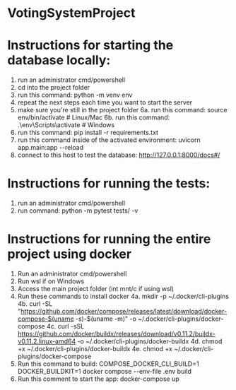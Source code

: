 # VotingSystemProject

# Instructions for starting the database locally:
1. run an administrator cmd/powershell
2. cd into the project folder
3. run this command: python -m venv env
4. repeat the next steps each time you want to start the server
5. make sure you're still in the project folder
6a. run this command: source env/bin/activate  # Linux/Mac
6b. run this command: .\env\Scripts\activate   # Windows
7. run this command: pip install -r requirements.txt
8. run this command inside of the activated environment: uvicorn app.main:app --reload
9. connect to this host to test the database: http://127.0.0.1:8000/docs#/

# Instructions for running the tests:
1. run an administrator cmd/powershell
2. run command: python -m pytest tests/ -v

# Instructions for running the entire project using docker
1. Run an administrator cmd/powershell
2. Run wsl if on Windows
3. Access the main project folder (int mnt/c if using wsl)
4. Run these commands to install docker
4a. mkdir -p ~/.docker/cli-plugins
4b. curl -SL "https://github.com/docker/compose/releases/latest/download/docker-compose-$(uname -s)-$(uname -m)" -o ~/.docker/cli-plugins/docker-compose
4c. curl -sSL https://github.com/docker/buildx/releases/download/v0.11.2/buildx-v0.11.2.linux-amd64 -o ~/.docker/cli-plugins/docker-buildx
4d. chmod +x ~/.docker/cli-plugins/docker-buildx
4e. chmod +x ~/.docker/cli-plugins/docker-compose
5. Run this command to build: COMPOSE_DOCKER_CLI_BUILD=1 DOCKER_BUILDKIT=1 docker compose --env-file .env build
6. Run this comment to start the app: docker-compose up